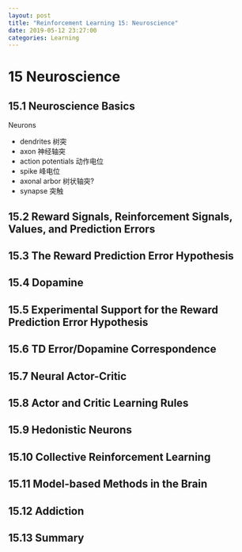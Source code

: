 ```yaml
---
layout: post
title: "Reinforcement Learning 15: Neuroscience"
date: 2019-05-12 23:27:00
categories: Learning
---
```


# 15 Neuroscience

## 15.1 Neuroscience Basics

Neurons
  * dendrites 树突
  * axon 神经轴突
  * action potentials 动作电位
  * spike 峰电位
  * axonal arbor 树状轴突?
  * synapse 突触

## 15.2 Reward Signals, Reinforcement Signals, Values, and Prediction Errors

## 15.3 The Reward Prediction Error Hypothesis

## 15.4 Dopamine

## 15.5 Experimental Support for the Reward Prediction Error Hypothesis

## 15.6 TD Error/Dopamine Correspondence

## 15.7 Neural Actor-Critic

## 15.8 Actor and Critic Learning Rules

## 15.9 Hedonistic Neurons

## 15.10 Collective Reinforcement Learning

## 15.11 Model-based Methods in the Brain

## 15.12 Addiction

## 15.13 Summary
